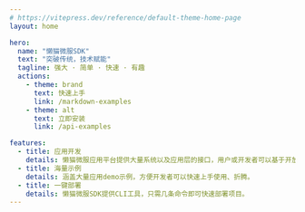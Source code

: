```yaml
---
# https://vitepress.dev/reference/default-theme-home-page
layout: home

hero:
  name: "懒猫微服SDK"
  text: "突破传统，技术赋能"
  tagline: 强大 · 简单 · 快速 · 有趣
  actions:
    - theme: brand
      text: 快速上手
      link: /markdown-examples
    - theme: alt
      text: 立即安装
      link: /api-examples

features:
  - title: 应用开发
    details: 懒猫微服应用平台提供大量系统以及应用层的接口，用户或开发者可以基于开放的接口创造出有趣的应用程序。
  - title: 海量示例
    details: 涵盖大量应用demo示例，方便开发者可以快速上手使用、折腾。
  - title: 一键部署
    details: 懒猫微服SDK提供CLI工具，只需几条命令即可快速部署项目。
---
```


